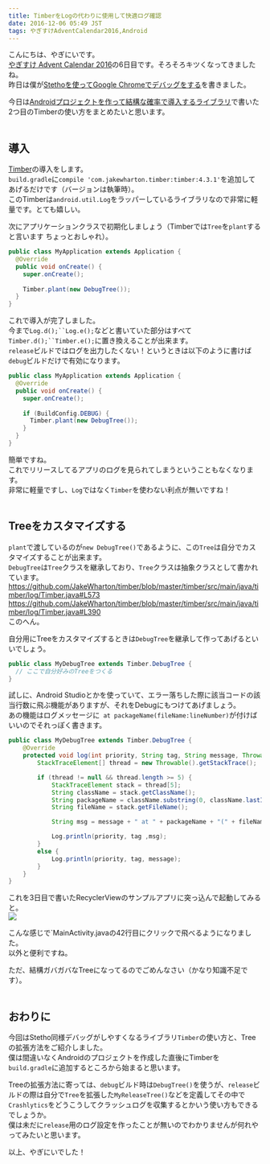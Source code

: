 ```yaml
---
title: TimberをLogの代わりに使用して快適ログ確認
date: 2016-12-06 05:49 JST
tags: やぎすけAdventCalendar2016,Android
---
```


こんにちは、やぎにいです。  
[やぎすけ Advent Calendar 2016](http://www.adventar.org/calendars/1800)の6日目です。そろそろキツくなってきましたね。  
昨日は僕が[Stethoを使ってGoogle Chromeでデバッグをする](http://localhost:4567/2016/12/05/how-to-use-stetho.html)を書きました。  
  
今日は[Androidプロジェクトを作って結構な確率で導入するライブラリ](https://blog.yagi2.com/2016/12/04/recommended-android-library.html)で書いた2つ目のTimberの使い方をまとめたいと思います。
<br><br>
## 導入
[Timber](https://github.com/JakeWharton/timber)の導入をします。  
`build.gradle`に`compile 'com.jakewharton.timber:timber:4.3.1'`を追加してあげるだけです（バージョンは執筆時）。  
このTimberは`android.util.Log`をラッパーしているライブラリなので非常に軽量です。とても嬉しい。 

次にアプリケーションクラスで初期化しましょう（Timberでは`Tree`を`plant`すると言います ちょっとおしゃれ）。  

```java
public class MyApplication extends Application {
  @Override
  public void onCreate() {
    super.onCreate();
    
    Timber.plant(new DebugTree());
  }
}
```

これで導入が完了しました。  
今まで`Log.d();``Log.e();`などと書いていた部分はすべて`Timber.d();``Timber.e();`に置き換えることが出来ます。  
`release`ビルドではログを出力したくない！というときは以下のように書けば`debug`ビルドだけで有効になります。  

```java
public class MyApplication extends Application {
  @Override
  public void onCreate() {
    super.onCreate();
    
    if (BuildConfig.DEBUG) {
      Timber.plant(new DebugTree());
    }
  }
}
```

簡単ですね。  
これでリリースしてるアプリのログを見られてしまうということもなくなります。  
非常に軽量ですし、`Log`ではなく`Timber`を使わない利点が無いですね！
<br><br>
## Treeをカスタマイズする
`plant`で渡しているのが`new DebugTree()`であるように、この`Tree`は自分でカスタマイズすることが出来ます。  
`DebugTree`は`Tree`クラスを継承しており、`Tree`クラスは抽象クラスとして書かれています。  
https://github.com/JakeWharton/timber/blob/master/timber/src/main/java/timber/log/Timber.java#L573  
https://github.com/JakeWharton/timber/blob/master/timber/src/main/java/timber/log/Timber.java#L390  
このへん。  
  
自分用にTreeをカスタマイズするときは`DebugTree`を継承して作ってあげるといいでしょう。

```java
public class MyDebugTree extends Timber.DebugTree {
  // ここで自分好みのTreeをつくる
}
```

試しに、Android Studioとかを使っていて、エラー落ちした際に該当コードの該当行数に飛ぶ機能がありますが、それをDebugにもつけてあげましょう。  
あの機能はログメッセージに` at packageName(fileName:lineNumber)`が付けばいいのでそれっぽく書きます。  

```java
public class MyDebugTree extends Timber.DebugTree {
    @Override
    protected void log(int priority, String tag, String message, Throwable t) {
        StackTraceElement[] thread = new Throwable().getStackTrace();

        if (thread != null && thread.length >= 5) {
            StackTraceElement stack = thread[5];
            String className = stack.getClassName();
            String packageName = className.substring(0, className.lastIndexOf("."));
            String fileName = stack.getFileName();

            String msg = message + " at " + packageName + "(" + fileName + ":" + stack.getLineNumber() + ")";

            Log.println(priority, tag ,msg);
        }
        else {
            Log.println(priority, tag, message);
        }
    }
}
```

これを3日目で書いたRecyclerViewのサンプルアプリに突っ込んで起動してみると。  
![](2016/12-06-how-to-use-timber-001.png)
  
こんな感じで`MainActivity.javaの42行目にクリックで飛べるようになりました。  
以外と便利ですね。
  
ただ、結構ガバガバなTreeになってるのでごめんなさい（かなり知識不足です）。
<br><br>
## おわりに
今回はStetho同様デバッグがしやすくなるライブラリ`Timber`の使い方と、Treeの拡張方法をご紹介しました。  
僕は間違いなくAndroidのプロジェクトを作成した直後にTimberを`build.gradle`に追加するところから始まると思います。  
  
Treeの拡張方法に寄っては、`debug`ビルド時は`DebugTree()`を使うが、`release`ビルドの際は自分で`Tree`を拡張した`MyReleaseTree()`などを定義してその中で`Crashlytics`をどうこうしてクラッシュログを収集するとかいう使い方もできるでしょうか。  
僕は未だに`release`用のログ設定を作ったことが無いのでわかりませんが何れやってみたいと思います。  
  
以上、やぎにいでした！